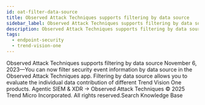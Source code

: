 ```yaml
---
id: oat-filter-data-source
title: Observed Attack Techniques supports filtering by data source
sidebar_label: Observed Attack Techniques supports filtering by data source
description: Observed Attack Techniques supports filtering by data source
tags:
  - endpoint-security
  - trend-vision-one
---
```


 Observed Attack Techniques supports filtering by data source November 6, 2023—You can now filter security event information by data source in the Observed Attack Techniques app. Filtering by data source allows you to evaluate the individual data contribution of different Trend Vision One products. Agentic SIEM & XDR → Observed Attack Techniques © 2025 Trend Micro Incorporated. All rights reserved.Search Knowledge Base